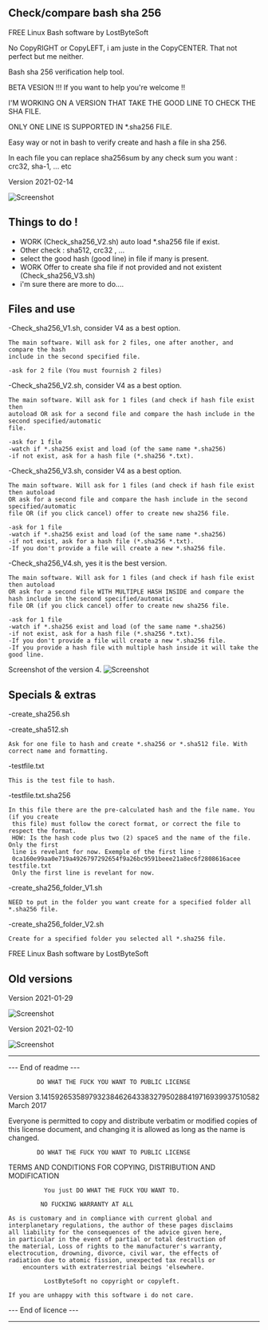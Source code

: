 
Check/compare bash sha 256 
--------------------------------------------------------------------

FREE Linux Bash software by LostByteSoft

No CopyRIGHT or CopyLEFT, i am juste in the CopyCENTER. That not perfect but me neither.

Bash sha 256 verification help tool.

BETA VESION !!! If you want to help you're welcome !!

I'M WORKING ON A VERSION THAT TAKE THE GOOD LINE TO CHECK THE SHA FILE.

ONLY ONE LINE IS SUPPORTED IN *.sha256 FILE.

Easy way or not in bash to verify create and hash a file in sha 256.

In each file you can replace sha256sum by any check sum you want : crc32, sha-1, ... etc

Version 2021-02-14

![Screenshot](Picture_7.jpg)

Things to do !
--------------------------------------------------------------------

* WORK (Check_sha256_V2.sh) auto load *.sha256 file if exist.
* Other check : sha512, crc32 , ...
* select the good hash (good line) in file if many is present.
* WORK Offer to create sha file if not provided and not existent (Check_sha256_V3.sh)
* i'm sure there are more to do....

Files and use
--------------------------------------------------------------------

-Check_sha256_V1.sh, consider V4 as a best option.

	The main software. Will ask for 2 files, one after another, and compare the hash
	include in the second specified file.
	
	-ask for 2 file (You must fournish 2 files)

-Check_sha256_V2.sh, consider V4 as a best option.

	The main software. Will ask for 1 files (and check if hash file exist then
	autoload OR ask for a second file and compare the hash include in the second specified/automatic
	file.
	
	-ask for 1 file
	-watch if *.sha256 exist and load (of the same name *.sha256)
	-if not exist, ask for a hash file (*.sha256 *.txt).
	
-Check_sha256_V3.sh, consider V4 as a best option.

	The main software. Will ask for 1 files (and check if hash file exist then autoload
	OR ask for a second file and compare the hash include in the second specified/automatic
	file OR (if you click cancel) offer to create new sha256 file.
	
	-ask for 1 file
	-watch if *.sha256 exist and load (of the same name *.sha256)	
	-if not exist, ask for a hash file (*.sha256 *.txt).
	-If you don't provide a file will create a new *.sha256 file.
	
-Check_sha256_V4.sh, yes it is the best version.

	The main software. Will ask for 1 files (and check if hash file exist then autoload
	OR ask for a second file WITH MULTIPLE HASH INSIDE and compare the hash include in the second specified/automatic
	file OR (if you click cancel) offer to create new sha256 file.
	
	-ask for 1 file
	-watch if *.sha256 exist and load (of the same name *.sha256)	
	-if not exist, ask for a hash file (*.sha256 *.txt).
	-If you don't provide a file will create a new *.sha256 file.
	-If you provide a hash file with multiple hash inside it will take the good line.


Screenshot of the version 4.
![Screenshot](Picture_8.jpg)

Specials & extras
--------------------------------------------------------------------

-create_sha256.sh

-create_sha512.sh

	Ask for one file to hash and create *.sha256 or *.sha512 file. With correct name and formatting.

-testfile.txt

	This is the test file to hash.

-testfile.txt.sha256

	In this file there are the pre-calculated hash and the file name. You (if you create
	 this file) must follow the corect format, or correct the file to respect the format. 
	 HOW: Is the hash code plus two (2) spaceS and the name of the file. Only the first 
	 line is revelant for now. Exemple of the first line : 
	 0ca160e99aa0e719a4926797292654f9a26bc9591beee21a8ec6f2808616acee  testfile.txt 
	 Only the first line is revelant for now.


-create_sha256_folder_V1.sh

	NEED to put in the folder you want create for a specified folder all *.sha256 file.

-create_sha256_folder_V2.sh

	Create for a specified folder you selected all *.sha256 file.


FREE Linux Bash software by LostByteSoft

Old versions
--------------------------------------------------------------------

Version 2021-01-29

![Screenshot](Picture_5.jpg)

Version 2021-02-10

![Screenshot](Picture_6.jpg)

--------------------------------------------------------------------

--- End of readme ---

            DO WHAT THE FUCK YOU WANT TO PUBLIC LICENSE
   Version 3.14159265358979323846264338327950288419716939937510582
                          March 2017

 Everyone is permitted to copy and distribute verbatim or modified
 copies of this license document, and changing it is allowed as long
 as the name is changed.

            DO WHAT THE FUCK YOU WANT TO PUBLIC LICENSE
   TERMS AND CONDITIONS FOR COPYING, DISTRIBUTION AND MODIFICATION

              You just DO WHAT THE FUCK YOU WANT TO.

		     NO FUCKING WARRANTY AT ALL

	As is customary and in compliance with current global and
	interplanetary regulations, the author of these pages disclaims
	all liability for the consequences of the advice given here,
	in particular in the event of partial or total destruction of
	the material, Loss of rights to the manufacturer's warranty,
	electrocution, drowning, divorce, civil war, the effects of
	radiation due to atomic fission, unexpected tax recalls or
	    encounters with extraterrestrial beings 'elsewhere.

              LostByteSoft no copyright or copyleft.

	If you are unhappy with this software i do not care.
	
--- End of licence ---

--------------------------------------------------------------------
